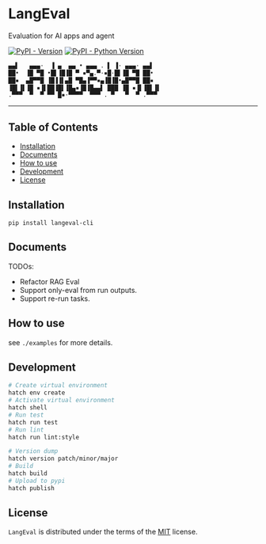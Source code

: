 # LangEval

Evaluation for AI apps and agent

[![PyPI - Version](https://img.shields.io/pypi/v/langeval-cli.svg)](https://pypi.org/project/langeval-cli)
[![PyPI - Python Version](https://img.shields.io/pypi/pyversions/langeval-cli.svg)](https://pypi.org/project/langeval-cli)

```txt
▄▄▌   ▄▄▄·  ▐ ▄  ▄▄ • ▄▄▄ . ▌ ▐· ▄▄▄· ▄▄▌
██•  ▐█ ▀█ •█▌▐█▐█ ▀ ▪▀▄.▀·▪█·█▌▐█ ▀█ ██•
██▪  ▄█▀▀█ ▐█▐▐▌▄█ ▀█▄▐▀▀▪▄▐█▐█•▄█▀▀█ ██▪
▐█▌▐▌▐█ ▪▐▌██▐█▌▐█▄▪▐█▐█▄▄▌ ███ ▐█ ▪▐▌▐█▌▐▌
.▀▀▀  ▀  ▀ ▀▀ █▪·▀▀▀▀  ▀▀▀ . ▀   ▀  ▀ .▀▀▀
```

-----

## Table of Contents

- [Installation](#installation)
- [Documents](#documents)
- [How to use](#how-to-use)
- [Development](#development)
- [License](#license)

## Installation

```console
pip install langeval-cli
```

## Documents

TODOs:

- Refactor RAG Eval
- Support only-eval from run outputs.
- Support re-run tasks.

## How to use

see `./examples` for more details.

## Development

```bash
# Create virtual environment
hatch env create
# Activate virtual environment
hatch shell
# Run test
hatch run test
# Run lint
hatch run lint:style

# Version dump
hatch version patch/minor/major
# Build
hatch build
# Upload to pypi
hatch publish
```

## License

`LangEval` is distributed under the terms of the [MIT](https://spdx.org/licenses/MIT.html) license.
